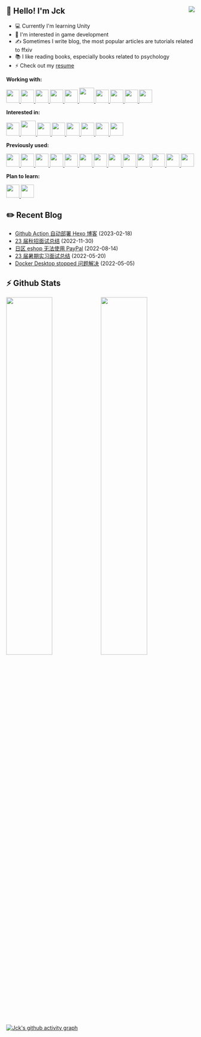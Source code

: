 ## 👋 Hello! I'm Jck <img align="right" src="https://komarev.com/ghpvc/?username=jckling&color=blue">

- 💻 Currently I'm learning Unity
- 🌱 I'm interested in game development
- ✍ Sometimes I write blog, the most popular articles are tutorials related to ffxiv
- 📚 I like reading books, especially books related to psychology
- ⚡ Check out my [resume](https://jckling.github.io/about/)

**Working with:**
<p align="left">
    <a href="https://git-scm.com/">
        <img src="https://cdn.jsdelivr.net/gh/devicons/devicon/icons/git/git-original.svg" width="35" />
    </a>
    <a href="https://gitlab.com/">
        <img src="https://cdn.jsdelivr.net/gh/devicons/devicon/icons/gitlab/gitlab-original.svg" width="35" />
    </a>
    <a href="https://dotnet.microsoft.com/en-us/languages/csharp">
        <img src="https://cdn.jsdelivr.net/gh/devicons/devicon/icons/csharp/csharp-original.svg" width="35" />
    </a>
    <a href="https://www.python.org/">
        <img src="https://cdn.jsdelivr.net/gh/devicons/devicon/icons/python/python-original.svg" width="35" />
    </a>
    <a href="https://go.dev/">
        <img src="https://cdn.jsdelivr.net/gh/devicons/devicon/icons/go/go-original.svg" width="35" />
    </a>
    <a href="https://www.docker.com/">
        <img src="https://cdn.jsdelivr.net/gh/devicons/devicon/icons/docker/docker-original.svg" width="40" />
    </a>
    <a href="https://www.mongodb.com/">
        <img src="https://cdn.jsdelivr.net/gh/devicons/devicon/icons/mongodb/mongodb-original.svg" width="35" />
    </a>
    <a href="https://unity.cn/">
        <img src="https://cdn.jsdelivr.net/gh/devicons/devicon/icons/unity/unity-original.svg" width="35" />
    </a>
    <a href="https://www.jetbrains.com/rider/">
        <img src="https://resources.jetbrains.com/storage/products/company/brand/logos/Rider_icon.png" width="35" />
    </a>
    <a href="https://code.visualstudio.com/">
        <img src="https://cdn.jsdelivr.net/gh/devicons/devicon/icons/vscode/vscode-original.svg" width="35" />
    </a>
</p>

**Interested in:**
<p align="left">
    <a href="https://github.com/">
        <img src="https://cdn.jsdelivr.net/gh/devicons/devicon/icons/github/github-original.svg" width="35" />
    </a>
    <a href="https://www.markdownguide.org/">
        <img src="https://cdn.jsdelivr.net/gh/devicons/devicon/icons/markdown/markdown-original.svg" width="40" />
    </a>
    <a href="https://cplusplus.com/">
        <img src="https://cdn.jsdelivr.net/gh/devicons/devicon/icons/cplusplus/cplusplus-original.svg" width="35" />
    </a>
    <a href="https://dotnet.microsoft.com/en-us/">
        <img src="https://raw.githubusercontent.com/dotnet/brand/main/logo/dotnet-logo.jpg" width="35" />
    </a>
    <a href="https://kubernetes.io/">
        <img src="https://cdn.jsdelivr.net/gh/devicons/devicon/icons/kubernetes/kubernetes-plain.svg" width="35" />
    </a>
    <a href="https://www.jetbrains.com/pycharm/">
        <img src="https://resources.jetbrains.com/storage/products/company/brand/logos/PyCharm_icon.png" width="35" />
    </a>
    <a href="https://www.jetbrains.com/go/">
        <img src="https://resources.jetbrains.com/storage/products/company/brand/logos/GoLand_icon.png" width="35" />
    </a>
    <a href="https://www.cncf.io/">
        <img src="https://avatars.githubusercontent.com/u/13455738" height="35" />
    </a>
</p>

**Previously used:**
<p align="left">
    <a href="https://en.cppreference.com/w/c">
        <img src="https://cdn.jsdelivr.net/gh/devicons/devicon/icons/c/c-original.svg" width="35" />
    </a>
    <a href="https://www.php.net/">
        <img src="https://cdn.jsdelivr.net/gh/devicons/devicon/icons/php/php-original.svg" width="35" />
    </a>
    <a href="https://www.java.com/">
        <img src="https://cdn.jsdelivr.net/gh/devicons/devicon/icons/java/java-original.svg" width="35" />
    </a>
    <a href="https://reactjs.org/">
        <img src="https://cdn.jsdelivr.net/gh/devicons/devicon/icons/react/react-original.svg" width="35" />
    </a>
    <a href="https://www.linux.org/">
        <img src="https://cdn.jsdelivr.net/gh/devicons/devicon/icons/linux/linux-original.svg" width="35" />
    </a>
    <a href="https://www.gnu.org/software/bash/">
        <img src="https://cdn.jsdelivr.net/gh/devicons/devicon/icons/bash/bash-original.svg" width="35" />
    </a>
    <a href="https://www.ansible.com/">
        <img src="https://cdn.jsdelivr.net/gh/devicons/devicon/icons/ansible/ansible-original.svg" width="35" />
    </a>
    <a href="https://www.mysql.com/">
        <img src="https://cdn.jsdelivr.net/gh/devicons/devicon/icons/mysql/mysql-original.svg" width="35" />
    </a>
    <a href="https://redis.io/">
        <img src="https://cdn.jsdelivr.net/gh/devicons/devicon/icons/redis/redis-original.svg" width="35" />
    </a>
    <a href="https://neo4j.com/">
        <img src="https://cdn.jsdelivr.net/gh/devicons/devicon/icons/neo4j/neo4j-original.svg" width="35" />
    </a>
    <a href="https://www.mathworks.com/products/matlab.html">
        <img src="https://cdn.jsdelivr.net/gh/devicons/devicon/icons/matlab/matlab-original.svg" width="35" />
    </a>
    <a href="https://visualstudio.microsoft.com/">
        <img src="https://cdn.jsdelivr.net/gh/devicons/devicon/icons/visualstudio/visualstudio-plain.svg" width="35" />
    </a>
    <a href="https://www.jetbrains.com/idea/">
        <img src="https://resources.jetbrains.com/storage/products/company/brand/logos/IntelliJ_IDEA_icon.png" width="35" />
    </a>
</p>

**Plan to learn:**
<p float="left">
    <a href="https://www.blender.org/">
        <img src="https://cdn.jsdelivr.net/gh/devicons/devicon/icons/blender/blender-original.svg" width="35" />
    </a>
    <a href="https://unrealengine.com/">
        <img src="https://cdn.jsdelivr.net/gh/devicons/devicon/icons/unrealengine/unrealengine-original.svg" width="35" />
    </a>
</p>

## ✏️ Recent Blog

<!-- blog starts -->
- [Github Action 自动部署 Hexo 博客](https://jckling.github.io/2023/02/18/Other/Github%20Action%20%E8%87%AA%E5%8A%A8%E9%83%A8%E7%BD%B2%20Hexo%20%E5%8D%9A%E5%AE%A2/) (2023-02-18)
- [23 届秋招面试总结](https://jckling.github.io/2022/11/30/Notes/23%20%E5%B1%8A%E7%A7%8B%E6%8B%9B%E9%9D%A2%E8%AF%95%E6%80%BB%E7%BB%93/) (2022-11-30)
- [日区 eshop 无法使用 PayPal](https://jckling.github.io/2022/08/14/Game/NS/%E6%97%A5%E5%8C%BA%20eshop%20%E6%97%A0%E6%B3%95%E4%BD%BF%E7%94%A8%20PayPal/) (2022-08-14)
- [23 届暑期实习面试总结](https://jckling.github.io/2022/05/20/Notes/23%20%E5%B1%8A%E6%9A%91%E6%9C%9F%E5%AE%9E%E4%B9%A0%E9%9D%A2%E8%AF%95%E6%80%BB%E7%BB%93/) (2022-05-20)
- [Docker Desktop stopped 问题解决](https://jckling.github.io/2022/05/05/Other/Docker%20Desktop%20stopped%20%E9%97%AE%E9%A2%98%E8%A7%A3%E5%86%B3/) (2022-05-05)
<!-- blog ends -->

## ⚡ Github Stats

<p align="left">
    <img width="49.5%" src="https://github-readme-stats.vercel.app/api?username=jckling&show_icons=true&theme=tokyonight&hide_border=true" />
    <img width="49.5%" src="https://github-readme-streak-stats.herokuapp.com/?user=jckling&theme=tokyonight&hide_border=true" />
</p>

[![Jck's github activity graph](https://github-readme-activity-graph.vercel.app/graph?username=Jckling&theme=github&hide_border=true)](https://github.com/jckling)
